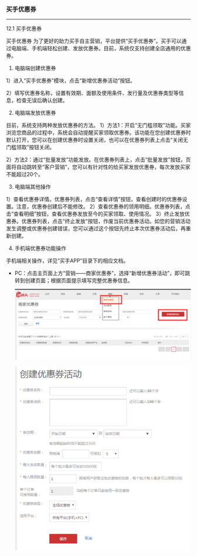### 买手优惠券

---

12.1 买手优惠券

买手优惠券
为了更好的助力买手自主营销，平台提供“买手优惠券”。买手可以通过电脑端、手机端轻松创建、发放优惠券。目前，系统仅支持创建全店通用的优惠券。
1. 电脑端创建优惠券

1）进入“买手优惠券”模块，点击“新增优惠券活动”按钮。


2）填写优惠券名称，设置有效期、面额及使用条件、发行量及优惠券类型等信息，检查无误后确认创建。

2. 电脑端发放优惠券

目前，系统支持两种发放优惠券的方法。
1）方法1：开启“无门槛领取”功能。买家浏览您商品的过程中，系统会自动提醒买家领取优惠券。该功能在您创建优惠券时默认打开，您可以在创建优惠券时设置关闭，也可以在优惠券列表上点击“关闭无门槛领取”按钮关闭。

2）方法2：通过“批量发放”功能发放。在优惠券列表上，点击“批量发放”按钮，页面将自动跳转至“客户营销”，您可以有针对性的给买家发放优惠券，每次发放买家不能超过20个。

3. 电脑端其他操作

1）查看优惠券详情。优惠券列表，点击“查看详情”按钮，查看创建时的优惠券设置。注意，优惠券创建后不能修改。
2）查看优惠券的领用明细。优惠券列表，点击“查看明细”按钮，查看优惠券发放至今的买家领取、使用情况。
3）终止发放优惠券。优惠券列表，点击“终止发放"按钮，作废当前优惠券活动。如您的营销活动发生调整或优惠券创建错误，您可以通过这个按钮先终止本次优惠券活动后，再重新创建。

4. 手机端优惠券功能操作

手机端相关操作，详见“买手APP”目录下的相应文档。



* PC：点击主页面上方“营销——商家优惠券”，选择“新增优惠券活动”，即可跳转到创建页面；根据页面提示填写完整优惠券信息。

  ![](/seller-promotions/images/pcyhq_1.png)

  ![](/seller-promotions/images/pcyhq_2.png)




